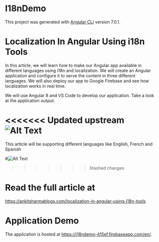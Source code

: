 # I18nDemo

This project was generated with [Angular CLI](https://github.com/angular/angular-cli) version 7.0.1.

# Localization In Angular Using i18n Tools
In this article, we will learn how to make our Angular app available in different languages using i18n and localization. We will create an Angular application and configure it to serve the content in three different languages. We will also deploy our app to Google Firebase and see how localization works in real time.

We will use Angular 8 and VS Code to develop our application. Take a look at the application output.

<<<<<<< Updated upstream
![Alt Text](https://i2.wp.com/ankitsharmablogs.com/wp-content/uploads/2019/01/i18n.gif)
=======
This article will be supporting different languages like English, French and Spanish

#![Alt Text](https://i2.wp.com/ankitsharmablogs.com/wp-content/uploads/2019/01/i18n.gif)
>>>>>>> Stashed changes


# Read the full article at

https://ankitsharmablogs.com/localization-in-angular-using-i18n-tools

# Application Demo
The application is hosted at https://i18ndemo-415ef.firebaseapp.com/en/. 
